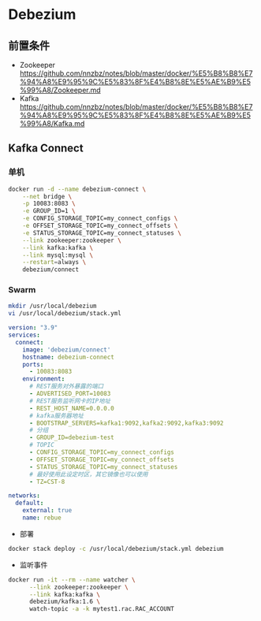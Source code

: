 # Debezium

## 前置条件

- Zookeeper
  <https://github.com/nnzbz/notes/blob/master/docker/%E5%B8%B8%E7%94%A8%E9%95%9C%E5%83%8F%E4%B8%8E%E5%AE%B9%E5%99%A8/Zookeeper.md>
- Kafka
  <https://github.com/nnzbz/notes/blob/master/docker/%E5%B8%B8%E7%94%A8%E9%95%9C%E5%83%8F%E4%B8%8E%E5%AE%B9%E5%99%A8/Kafka.md>

## Kafka Connect

### 单机

```sh
docker run -d --name debezium-connect \
    --net bridge \
    -p 10083:8083 \
    -e GROUP_ID=1 \
    -e CONFIG_STORAGE_TOPIC=my_connect_configs \
    -e OFFSET_STORAGE_TOPIC=my_connect_offsets \
    -e STATUS_STORAGE_TOPIC=my_connect_statuses \
    --link zookeeper:zookeeper \
    --link kafka:kafka \
    --link mysql:mysql \
    --restart=always \
    debezium/connect
```

### Swarm

```sh
mkdir /usr/local/debezium
vi /usr/local/debezium/stack.yml
```

```yaml
version: "3.9"
services:
  connect:
    image: 'debezium/connect'
    hostname: debezium-connect
    ports:
      - 10083:8083
    environment:
      # REST服务对外暴露的端口
      - ADVERTISED_PORT=10083
      # REST服务监听网卡的IP地址
      - REST_HOST_NAME=0.0.0.0
      # kafka服务器地址
      - BOOTSTRAP_SERVERS=kafka1:9092,kafka2:9092,kafka3:9092
      # 分组
      - GROUP_ID=debezium-test
      # TOPIC
      - CONFIG_STORAGE_TOPIC=my_connect_configs
      - OFFSET_STORAGE_TOPIC=my_connect_offsets
      - STATUS_STORAGE_TOPIC=my_connect_statuses
      # 最好使用此设定时区，其它镜像也可以使用
      - TZ=CST-8

networks:
  default:
    external: true
    name: rebue
```

- 部署

```sh
docker stack deploy -c /usr/local/debezium/stack.yml debezium
```

- 监听事件

```sh
docker run -it --rm --name watcher \
      --link zookeeper:zookeeper \
      --link kafka:kafka \
      debezium/kafka:1.6 \
      watch-topic -a -k mytest1.rac.RAC_ACCOUNT
```
